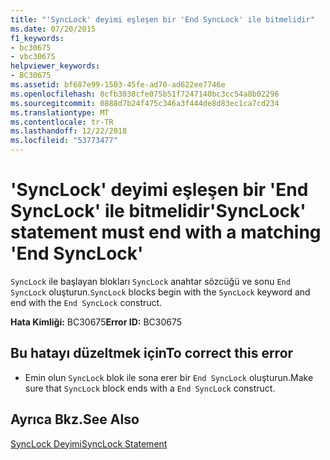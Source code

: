 ```yaml
---
title: "'SyncLock' deyimi eşleşen bir 'End SyncLock' ile bitmelidir"
ms.date: 07/20/2015
f1_keywords:
- bc30675
- vbc30675
helpviewer_keywords:
- BC30675
ms.assetid: bf687e99-1503-45fe-ad70-ad622ee7746e
ms.openlocfilehash: 8cfb3038cfe075b51f7247140bc3cc54a8b02296
ms.sourcegitcommit: 0888d7b24f475c346a3f444de8d83ec1ca7cd234
ms.translationtype: MT
ms.contentlocale: tr-TR
ms.lasthandoff: 12/22/2018
ms.locfileid: "53773477"
---
```

# <a name="synclock-statement-must-end-with-a-matching-end-synclock"></a><span data-ttu-id="5ca43-102">'SyncLock' deyimi eşleşen bir 'End SyncLock' ile bitmelidir</span><span class="sxs-lookup"><span data-stu-id="5ca43-102">'SyncLock' statement must end with a matching 'End SyncLock'</span></span>
<span data-ttu-id="5ca43-103">`SyncLock` ile başlayan blokları `SyncLock` anahtar sözcüğü ve sonu `End SyncLock` oluşturun.</span><span class="sxs-lookup"><span data-stu-id="5ca43-103">`SyncLock` blocks begin with the `SyncLock` keyword and end with the `End SyncLock` construct.</span></span>  
  
 <span data-ttu-id="5ca43-104">**Hata Kimliği:** BC30675</span><span class="sxs-lookup"><span data-stu-id="5ca43-104">**Error ID:** BC30675</span></span>  
  
## <a name="to-correct-this-error"></a><span data-ttu-id="5ca43-105">Bu hatayı düzeltmek için</span><span class="sxs-lookup"><span data-stu-id="5ca43-105">To correct this error</span></span>  
  
-   <span data-ttu-id="5ca43-106">Emin olun `SyncLock` blok ile sona erer bir `End SyncLock` oluşturun.</span><span class="sxs-lookup"><span data-stu-id="5ca43-106">Make sure that `SyncLock` block ends with a `End SyncLock` construct.</span></span>  
  
## <a name="see-also"></a><span data-ttu-id="5ca43-107">Ayrıca Bkz.</span><span class="sxs-lookup"><span data-stu-id="5ca43-107">See Also</span></span>  
 [<span data-ttu-id="5ca43-108">SyncLock Deyimi</span><span class="sxs-lookup"><span data-stu-id="5ca43-108">SyncLock Statement</span></span>](../../visual-basic/language-reference/statements/synclock-statement.md)
